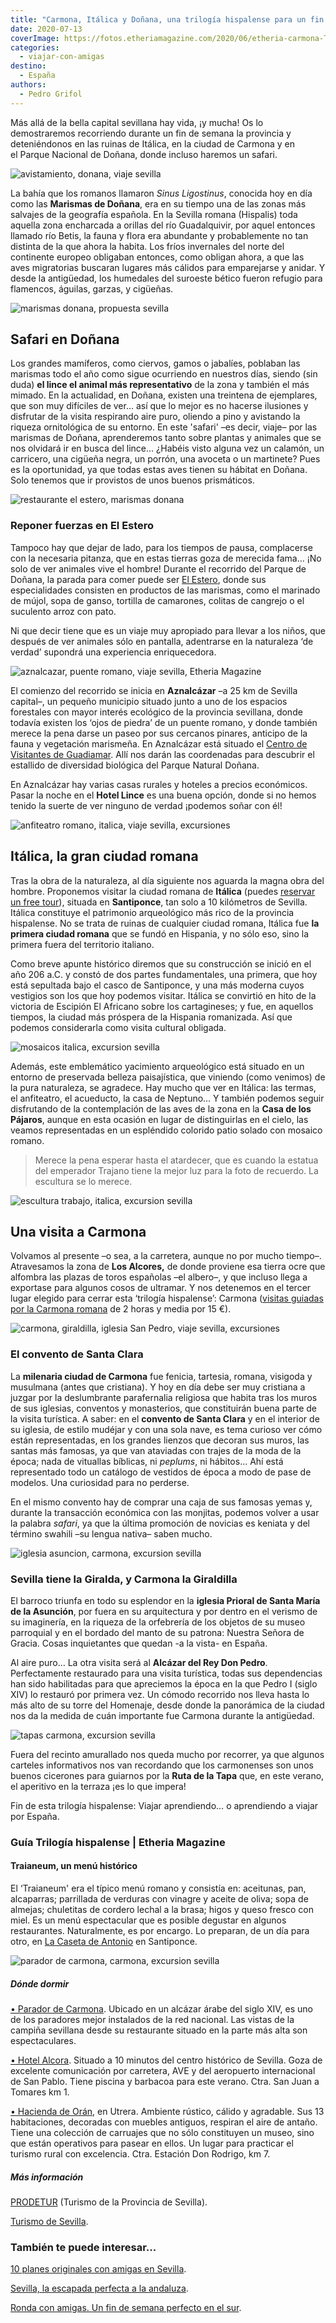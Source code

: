 ```yaml
---
title: "Carmona, Itálica y Doñana, una trilogía hispalense para un fin de semana"
date: 2020-07-13
coverImage: https://fotos.etheriamagazine.com/2020/06/etheria-carmona-Torre-de-la-Iglesia-de-San-Pedro-y-La-Giraldilla.jpg
categories: 
  - viajar-con-amigas
destino: 
  - España
authors: 
  - Pedro Grifol
---
```


Más allá de la bella capital sevillana hay vida, ¡y mucha! Os lo demostraremos recorriendo durante un fin de semana la provincia y deteniéndonos en las ruinas de Itálica, en la ciudad de Carmona y en el Parque Nacional de Doñana, donde incluso haremos un safari.

![avistamiento, donana, viaje sevilla](https://fotos.etheriamagazine.com/2020/06/etheria-Avistamiento-de-aves-Donana.jpg "Avistamiento de aves en la Doñana sevillana. © P. Grifol")

La bahía que los romanos llamaron _Sinus Ligostinus_, conocida hoy en día como las 
**Marismas de Doñana**, era en su tiempo una de las zonas más salvajes de la geografía 
española. En la Sevilla romana (Hispalis) toda aquella zona encharcada a orillas del río 
Guadalquivir, por aquel entonces llamado río Betis, la fauna y flora era abundante y 
probablemente no tan distinta de la que ahora la habita. Los fríos invernales del norte 
del continente europeo obligaban entonces, como obligan ahora, a que las aves 
migratorias buscaran lugares más cálidos para emparejarse y anidar. Y desde la 
antigüedad, los humedales del suroeste bético fueron refugio para flamencos, águilas, 
garzas, y cigüeñas. 

![marismas donana, propuesta sevilla](https://fotos.etheriamagazine.com/2020/06/etheria-Marismas-de-Donana.jpg "Marismas de Doñana. © P.Grifol")

## Safari en Doñana

Los grandes mamíferos, como ciervos, gamos o jabalíes, poblaban las marismas todo el año 
como sigue ocurriendo en nuestros días, siendo (sin duda) **el lince el animal más 
representativo** de la zona y también el más mimado. En la actualidad, en Doñana, 
existen una treintena de ejemplares, que son muy difíciles de ver... así que lo mejor es 
no hacerse ilusiones y disfrutar de la visita respirando aire puro, oliendo a pino y 
avistando la riqueza ornitológica de su entorno. En este 'safari' –es decir, viaje– por 
las marismas de Doñana, aprenderemos tanto sobre plantas y animales que se nos olvidará 
ir en busca del lince… ¿Habéis visto alguna vez un calamón, un carricero, una cigüeña 
negra, un porrón, una avoceta o un martinete? Pues es la oportunidad, ya que todas estas 
aves tienen su hábitat en Doñana. Solo tenemos que ir provistos de unos buenos 
prismáticos. 

![restaurante el estero, marismas donana](https://fotos.etheriamagazine.com/2020/06/etheria-Colitas-de-cangrejo-el-estero.jpg "Coletas de cangrejo del restaurante El Estero. © Pedro Grifol")

### Reponer fuerzas en El Estero

Tampoco hay que dejar de lado, para los tiempos de pausa, complacerse con la necesaria 
pitanza, que en estas tierras goza de merecida fama… ¡No solo de ver animales vive el 
hombre! Durante el recorrido del Parque de Doñana, la parada para comer puede ser [El 
Estero](https://esterorestaurante.com), donde sus especialidades consisten en productos 
de las marismas, como el marinado de mújol, sopa de ganso, tortilla de camarones, 
colitas de cangrejo o el suculento arroz con pato. 

Ni que decir tiene que es un viaje muy apropiado para llevar a los niños, que después de 
ver animales sólo en pantalla, adentrarse en la naturaleza ‘de verdad’ supondrá una 
experiencia enriquecedora. 

![aznalcazar, puente romano, viaje sevilla, Etheria Magazine](https://fotos.etheriamagazine.com/2020/06/etheria-Puente-romano-de-Aznalcazar.jpg "Puente romano de Aznalcázar. © P. Grifol")

El comienzo del recorrido se inicia en **Aznalcázar** –a 25 km de Sevilla capital–, un 
pequeño municipio situado junto a uno de los espacios forestales con mayor interés 
ecológico de la provincia sevillana, donde todavía existen los ‘ojos de piedra’ de un 
puente romano, y donde también merece la pena darse un paseo por sus cercanos pinares, 
anticipo de la fauna y vegetación marismeña. En Aznalcázar está situado el [Centro de 
Visitantes de Guadiamar](http://cvguadiamar@reservatuvisita.es). Allí nos darán las 
coordenadas para descubrir el estallido de diversidad biológica del Parque Natural 
Doñana. 

En Aznalcázar hay varias casas rurales y hoteles a precios económicos. Pasar la noche en 
el **Hotel Lince** es una buena opción, donde si no hemos tenido la suerte de ver 
ninguno de verdad ¡podemos soñar con él! 

![anfiteatro romano, italica, viaje sevilla, excursiones](https://fotos.etheriamagazine.com/2020/06/etheria-italica-anfiteatro-romano.jpg "Anfiteatro romano de Itálica. © P. Grifol")

## Itálica, la gran ciudad romana

Tras la obra de la naturaleza, al día siguiente nos aguarda la magna obra del hombre. 
Proponemos visitar la ciudad romana de **Itálica** (puedes [reservar un free 
tour](https://www.civitatis.com/es/sevilla/free-tour-italica/?aid=10211)), situada en 
**Santiponce**, tan solo a 10 kilómetros de Sevilla. Itálica constituye el patrimonio 
arqueológico más rico de la provincia hispalense. No se trata de ruinas de cualquier 
ciudad romana, Itálica fue **la primera ciudad romana** que se fundó en Hispania, y no 
sólo eso, sino la primera fuera del territorio italiano. 

Como breve apunte histórico diremos que su construcción se inició en el año 206 a.C. y 
constó de dos partes fundamentales, una primera, que hoy está sepultada bajo el casco de 
Santiponce, y una más moderna cuyos vestigios son los que hoy podemos visitar. Itálica 
se convirtió en hito de la victoria de Escipión El Africano sobre los cartagineses; y 
fue, en aquellos tiempos, la ciudad más próspera de la Hispania romanizada. Así que 
podemos considerarla como visita cultural obligada. 

![mosaicos italica, excursion sevilla](https://fotos.etheriamagazine.com/2020/06/etheria-mosaicos-romanos-italica.jpg "Mosaicos romanos de Itálica. © P. Grifol")

Además, este emblemático yacimiento arqueológico está situado en un entorno de 
preservada belleza paisajística, que viniendo (como venimos) de la pura naturaleza, se 
agradece. Hay mucho que ver en Itálica: las termas, el anfiteatro, el acueducto, la casa 
de Neptuno… Y también podemos seguir disfrutando de la contemplación de las aves de la 
zona en la **Casa de los Pájaros**, aunque en esta ocasión en lugar de distinguirlas en 
el cielo, las veamos representadas en un espléndido colorido patio solado con mosaico 
romano. 

> Merece la pena esperar hasta el atardecer, que es cuando la estatua del emperador 
> Trajano tiene la mejor luz para la foto de recuerdo. La escultura se lo merece. 

![escultura trabajo, italica, excursion sevilla](https://fotos.etheriamagazine.com/2020/06/etheria-Estatua-Trajano-italica.jpg "Escultura de Trajano, en Itálica. © P. Grifol")

## Una visita a Carmona

Volvamos al presente –o sea, a la carretera, aunque no por mucho tiempo–. Atravesamos la 
zona de **Los Alcores,** de donde proviene esa tierra ocre que alfombra las plazas de 
toros españolas –el albero–, y que incluso llega a exportase para algunos cosos de 
ultramar. Y nos detenemos en el tercer lugar elegido para cerrar esta ‘trilogía 
hispalense’: Carmona ([visitas guiadas por la Carmona 
romana](https://www.civitatis.com/es/carmona/tour-carmona-romana/?aid=10211) de 2 horas 
y media por 15 €). 

![carmona, giraldilla, iglesia San Pedro, viaje sevilla, excursiones](https://fotos.etheriamagazine.com/2020/06/etheria-carmona-Torre-de-la-Iglesia-de-San-Pedro-y-La-Giraldilla.jpg "Torre de la iglesia de San Pedro y La Giraldilla, en Carmona. © P. Grifol")

### El convento de Santa Clara

La **milenaria ciudad de Carmona** fue fenicia, tartesia, romana, visigoda y musulmana 
(antes que cristiana). Y hoy en día debe ser muy cristiana a juzgar por la deslumbrante 
parafernalia religiosa que habita tras los muros de sus iglesias, conventos y 
monasterios, que constituirán buena parte de la visita turística. A saber: en el 
**convento de Santa Clara** y en el interior de su iglesia, de estilo mudéjar y con una 
sola nave, es tema curioso ver cómo están representadas, en los grandes lienzos que 
decoran sus muros, las santas más famosas, ya que van ataviadas con trajes de la moda de 
la época; nada de vituallas bíblicas, ni _peplums_, ni hábitos... Ahí está representado 
todo un catálogo de vestidos de época a modo de pase de modelos. Una curiosidad para no 
perderse. 

En el mismo convento hay de comprar una caja de sus famosas yemas y, durante la 
transacción económica con las monjitas, podemos volver a usar la palabra _safari_, ya 
que la última promoción de novicias es keniata y del término swahili –su lengua nativa– 
saben mucho. 

![iglesia asuncion, carmona, excursion sevilla](https://fotos.etheriamagazine.com/2020/06/etheria-carmona-iglesia-asuncion.jpg "Iglesia Prioral Santa María de la Asunción. © P. Grifol")

### Sevilla tiene la Giralda, y Carmona la Giraldilla

El barroco triunfa en todo su esplendor en la **iglesia Prioral de Santa María de la 
Asunción**, por fuera en su arquitectura y por dentro en el verismo de su imaginería, en 
la riqueza de la orfebrería de los objetos de su museo parroquial y en el bordado del 
manto de su patrona: Nuestra Señora de Gracia. Cosas inquietantes que quedan -a la 
vista- en España. 

Al aire puro… La otra visita será al **Alcázar del Rey Don Pedro**. Perfectamente 
restaurado para una visita turística, todas sus dependencias han sido habilitadas para 
que apreciemos la época en la que Pedro I (siglo XIV) lo restauró por primera vez. Un 
cómodo recorrido nos lleva hasta lo más alto de su torre del Homenaje, desde donde la 
panorámica de la ciudad nos da la medida de cuán importante fue Carmona durante la 
antigüedad. 

![tapas carmona, excursion sevilla](https://fotos.etheriamagazine.com/2020/06/etheria-carmona-tapas.jpg "No te pierdas el tapeo en Carmona. © P. Grifol")

Fuera del recinto amurallado nos queda mucho por recorrer, ya que algunos carteles 
informativos nos van recordando que los carmonenses son unos buenos cicerones para 
guiarnos por la **Ruta de la Tapa** que, en este verano, el aperitivo en la terraza ¡es 
lo que impera! 

Fin de esta trilogía hispalense: Viajar aprendiendo… o aprendiendo a viajar por España. 

### Guía Trilogía hispalense | Etheria Magazine

#### Traianeum, un menú histórico

El ‘Traianeum' era el típico menú romano y consistía en: aceitunas, pan, alcaparras; 
parrillada de verduras con vinagre y aceite de oliva; sopa de almejas; chuletitas de 
cordero lechal a la brasa; higos y queso fresco con miel. Es un menú espectacular que es 
posible degustar en algunos restaurantes. Naturalmente, es por encargo. Lo preparan, de 
un día para otro, en [La Caseta de Antonio](http://www.lacasetadeantonio.com) en 
Santiponce. 

![parador de carmona, carmona, excursion sevilla](https://fotos.etheriamagazine.com/2020/06/etheria-Parador-de-Carmona.jpg "Parador de Carmona. © P. Grifol")

##### Dónde dormir

[• Parador de Carmona](http://www.paradores.es). Ubicado en un alcázar árabe del siglo 
XIV, es uno de los paradores mejor instalados de la red nacional. Las vistas de la 
campiña sevillana desde su restaurante situado en la parte más alta son espectaculares. 

[• Hotel Alcora](http://www.trhhoteles.com). Situado a 10 minutos del centro histórico 
de Sevilla. Goza de excelente comunicación por carretera, AVE y del aeropuerto 
internacional de San Pablo. Tiene piscina y barbacoa para este verano. Ctra. San Juan a 
Tomares km 1. 

[• Hacienda de Orán](http://www.haciendadeoran.com), en Utrera. Ambiente rústico, cálido 
y agradable. Sus 13 habitaciones, decoradas con muebles antiguos, respiran el aire de 
antaño. Tiene una colección de carruajes que no sólo constituyen un museo, sino que 
están operativos para pasear en ellos. Un lugar para practicar el turismo rural con 
excelencia. Ctra. Estación Don Rodrigo, km 7. 

##### Más información

[PRODETUR](http://www.prodetur.es) (Turismo de la Provincia de Sevilla). 

[Turismo de Sevilla](http://www.turismosevilla.org). 

### También te puede interesar...

[10 planes originales con amigas en 
Sevilla](https://etheriamagazine.com/2020/09/28/10-mejores-planes-en-sevilla-con-amigas-o-pareja/). 

[Sevilla, la escapada perfecta a la 
andaluza](https://etheriamagazine.com/2019/02/04/viajar-con-amigas-sevilla/). 

[Ronda con amigas. Un fin de semana perfecto en el 
sur](https://etheriamagazine.com/2021/11/23/planes-en-ronda-con-amigas/).

